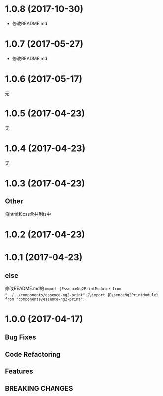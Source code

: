 # 1.0.8 (2017-10-30)

- 修改README.md

# 1.0.7 (2017-05-27)

- 修改README.md

# 1.0.6 (2017-05-17)

无

# 1.0.5 (2017-04-23)

无

# 1.0.4 (2017-04-23)

无

# 1.0.3 (2017-04-23)

## Other

将html和css合并到ts中

# 1.0.2 (2017-04-23)

# 1.0.1 (2017-04-23)

## else

修改README.md的`import {EssenceNg2PrintModule} from "../../components/essence-ng2-print";`为`import {EssenceNg2PrintModule} from "components/essence-ng2-print";`

# 1.0.0 (2017-04-17)

## Bug Fixes

## Code Refactoring

## Features

## BREAKING CHANGES
